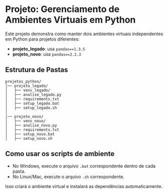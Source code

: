 # Projeto: Gerenciamento de Ambientes Virtuais em Python

Este projeto demonstra como manter dois ambientes virtuais independentes em Python para projetos diferentes:

- **projeto_legado**: usa `pandas==1.3.5`
- **projeto_novo**: usa `pandas==2.2.3`

## Estrutura de Pastas
```
projetos_python/
│── projeto_legado/
│   ├── venv_legado/
│   ├── analise_legado.py
│   ├── requirements.txt
│   ├── setup_legado.bat
│   ├── setup_legado.sh
│
│── projeto_novo/
│   ├── venv_novo/
│   ├── analise_novo.py
│   ├── requirements.txt
│   ├── setup_novo.bat
│   ├── setup_novo.sh
```

## Como usar os scripts de ambiente
- No Windows, execute o arquivo `.bat` correspondente dentro de cada pasta.
- No Linux/Mac, execute o arquivo `.sh` correspondente.

Isso criará o ambiente virtual e instalará as dependências automaticamente.
